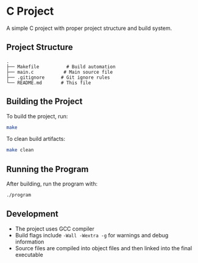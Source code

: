 # C Project

A simple C project with proper project structure and build system.

## Project Structure

```
.
├── Makefile          # Build automation
├── main.c           # Main source file
├── .gitignore      # Git ignore rules
└── README.md       # This file
```

## Building the Project

To build the project, run:

```bash
make
```

To clean build artifacts:

```bash
make clean
```

## Running the Program

After building, run the program with:

```bash
./program
```

## Development

- The project uses GCC compiler
- Build flags include `-Wall -Wextra -g` for warnings and debug information
- Source files are compiled into object files and then linked into the final executable
